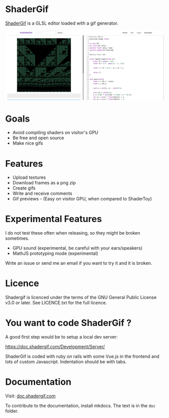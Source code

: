 # ShaderGif

[ShaderGif](https://shadergif.com) is a GLSL editor loaded with a gif generator.

![screenshot](public/screenshot.png)

# Goals

* Avoid compiling shaders on visitor's GPU
* Be free and open source
* Make nice gifs

# Features

 * Upload textures
 * Download frames as a png zip
 * Create gifs
 * Write and receive comments
 * Gif previews - (Easy on visitor GPU, when compared to ShaderToy)

# Experimental Features

I do not test these often when releasing, so they might be broken sometimes.

 * GPU sound (experimental, be careful with your ears/speakers)
 * MathJS prototyping mode (experimental)

Write an issue or send me an email if you want to try it and it is broken.

# Licence

Shadergif is licenced under the terms of the GNU General Public License v3.0 or later. See LICENCE.txt for the full licence.

# You want to code ShaderGif ?

A good first step would be to setup a local dev server:

https://doc.shadergif.com/Development/Server/

ShaderGif is coded with ruby on rails with some Vue.js in the frontend and lots of custom Javascript. Indentation should be with tabs.

# Documentation

Visit: [doc.shadergif.com](https://doc.shadergif.com)

To contribute to the documentation, install mkdocs. The text is in the `doc` folder.
